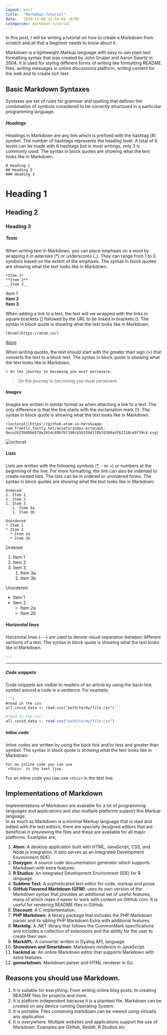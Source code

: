 ```yaml
---
layout: post
title:  "Markdown Tutorial"
date:   2020-11-06 12:54:04 -0700
categories: markdown tutorial
---
```

In this post, I will be writing a tutorial on how to create a Markdown from scratch and all that a beginner needs to know about it.

Markdown is a lightweight Markup language with easy to use plain text formatting syntax that was created by John Gruber and Aaron Swartz in 2004.
It is used for styling different forms of writing like formatting README files, writing messages in online discussions platform, writing content for the web and to create rich text.

## Basic Markdown Syntaxes
Syntaxes are set of rules for grammar and spelling that defines the combination of symbols considered to be correctly structured in a particular programming language.

##### Headings
Headings in Markdown are any line which is prefixed with the hashtag (#) symbol. The number of hashtags represents the heading level. A total of 6 levels can be made with 6 hashtags but in most writings, only 3 is commonly used. The syntax in block quotes are showing what the text looks like in Markdown.

```
# Heading 1
## Heading 2  
### Heading 3
```
# Heading 1
## Heading 2  
### Heading 3

##### Texts
When writing text in Markdown, you can place emphasis on a word by wrapping it in asterisks (*) or underscores (_). They can range from 1 to 3 symbols based on the extent of the emphasis. The syntax in block quotes are showing what the text looks like in Markdown.
```
*Item 1*  
**Item 2**  
__Item 3__
```
*Item 1*  
**Item 2**  
__Item 3__

When adding a link to a text, the text will we wrapped with the links in square brackets [] followed by the URL to be linked in brackets (). The syntax in block quote is showing what the text looks like in Markdown.
```
[Atom](https://atom.io/)
```
[Atom](https://atom.io/)

When writing quotes, the text should start with the greater than sign (>) that converts the text to a block text. The syntax in block quote is showing what the text looks like in Markdown.
```
> On the journey to becoming you must persevere.
```
> On the journey to becoming you must persevere.

##### Images
Images are written in similar format as when attaching a link to a text. The only difference is that the line starts with the exclamation mark (!). The syntax in block quote is showing what the text looks like in Markdown.
```
![octocat](https://github-atom-io-herokuapp-com.freetls.fastly.net/assets/index-octonaut-8ece2623b8966578e2414c89b7b7190cb56339d1f8b7d260adf62110ce9f39c4.svg)
```
![octocat](https://github-atom-io-herokuapp-com.freetls.fastly.net/assets/index-octonaut-8ece2623b8966578e2414c89b7b7190cb56339d1f8b7d260adf62110ce9f39c4.svg)

##### Lists
Lists are written with the following symbols (*, - or +) or numbers at the beginning of the line. For more formatting, the line can also be indented to create nested lists. The lists can be in ordered or unordered forms. The syntax in block quotes are showing what the text looks like in Markdown.
```
Ordered
1. Item 1
1. Item 2
1. Item 3
   1. Item 3a
   1. Item 3b

Unordered
* Item 1
* Item 2
  * Item 2a
  * Item 2b
```
Ordered
1. Item 1
1. Item 2
1. Item 3
   1. Item 3a
   1. Item 3b

Unordered
* Item 1
* Item 2
  * Item 2a
  * Item 2b

##### Horizontal lines
Horizontal lines (---) are used to denote visual separation between different sections of a text. The syntax in block quote is showing what the text looks like in Markdown.
```
---
```
---
##### Code snippets
Code snippets are visible to readers of an article by using the back-tick symbol around a code in a sentence. For example;

```
```r
#read in the csv
all_covid_data <- read.csv("path/to/my/file.csv")```
```
```r
#read in the csv
all_covid_data <- read.csv("path/to/my/file.csv")
```
##### Inline code
Inline codes are written by using the back tick and/or less and greater than symbol. The syntax in block quote is showing what the text looks like in Markdown.
```
For an inline code you can use
`<this>` in the text line.
```
For an inline code you can use
`<this>` in the text line.

## Implementations of Markdown
Implementations of Markdown are available for a lot of programming languages and applications and also multiple platforms support this Markup language.  
In as much as Markdown is a minimal Markup language that is read and edited with the text editors, there are specially designed editors that are beneficial in previewing the files and these are available for all major platforms. Examples are;
1. **Atom**: A desktop application built with HTML, JavaScript, CSS, and Node.js integration. It also serves as an Integrated Development Environment (IDE).
2. **Doxygen**: A source code documentation generator which supports Markdown with extra features.
3. **R Studios**: An Integrated Development Environment (IDE) for R language.
4. **Sublime Text**: A sophisticated text editor for code, markup and prose.
5. **GitHub Flavored Markdown (GFM)**: uses its own version of the Markdown syntax that provides an additional set of useful features, many of which make it easier to work with content on GitHub.com. It is useful for rendering README files in GitHub.
6. **Discount**: A C implementation.
7. **PHP Markdown**: A library package that includes the PHP Markdown parser and its sibling PHP Markdown Extra with additional features.
8. **Markdig**: A .NET library that follows the CommonMark specifications and includes a collection of extensions and the ability for the user to create their own.
9. **MarkAPL**: A converter written in Dyalog APL language.
10. **Showdown and Smartdown**: Markdown renderers in JavaScript.
11. **hackmd.io**: An online Markdown editor that supports Markdown with extra features.
12. **gomarkdown**: Markdown parser and HTML renderer in Go.

## Reasons you should use Markdown.
1. It is suitable for everything. From writing online blog posts, to creating README files for projects and more.
2. It is platform independent because it is a plaintext file. Markdown can be created on any device running Operating System.
3. It is portable. Files containing markdown can be viewed using virtually any application
4. It is everywhere. Multiple websites and applications support the use of Markdown. Examples are GitHub, Reddit, R Studios etc
